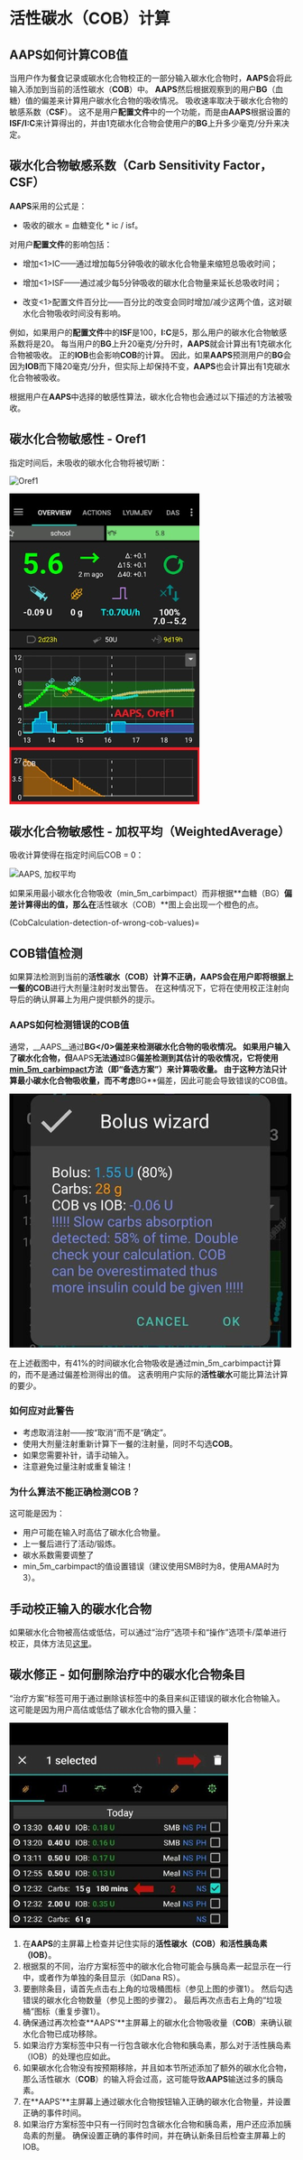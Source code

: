 # 活性碳水（COB）计算

## AAPS如何计算COB值

当用户作为餐食记录或碳水化合物校正的一部分输入碳水化合物时，**AAPS**会将此输入添加到当前的活性碳水（**COB**）中。 **AAPS**然后根据观察到的用户**BG**（血糖）值的偏差来计算用户碳水化合物的吸收情况。 吸收速率取决于碳水化合物的敏感系数（**CSF**）。 这不是用户**配置文件**中的一个功能，而是由**AAPS**根据设置的**ISF/I:C**来计算得出的，并由1克碳水化合物会使用户的**BG**上升多少毫克/分升来决定。

## 碳水化合物敏感系数（Carb Sensitivity Factor，CSF）

**AAPS**采用的公式是：

- 吸收的碳水 = 血糖变化 * ic / isf。

对用户**配置文件**的影响包括：

- 增加<1>IC</strong>——通过增加每5分钟吸收的碳水化合物量来缩短总吸收时间；

- 增加<1>ISF</strong>——通过减少每5分钟吸收的碳水化合物量来延长总吸收时间；

- 改变<1>配置文件百分比</strong>——百分比的改变会同时增加/减少这两个值，这对碳水化合物吸收时间没有影响。

例如，如果用户的**配置文件**中的**ISF**是100，**I:C**是5，那么用户的碳水化合物敏感系数将是20。 每当用户的**BG**上升20毫克/分升时，**AAPS**就会计算出有1克碳水化合物被吸收。 正的**IOB**也会影响**COB**的计算。 因此，如果**AAPS**预测用户的**BG**会因为**IOB**而下降20毫克/分升，但实际上却保持不变，**AAPS**也会计算出有1克碳水化合物被吸收。

根据用户在**AAPS**中选择的敏感性算法，碳水化合物也会通过以下描述的方法被吸收。

## 碳水化合物敏感性 - Oref1

指定时间后，未吸收的碳水化合物将被切断：

![Oref1](../images/cob_oref0_orange_II.png)

![截图 2024-10-05 161009](../images/cob_oref0_orange_I.png)


## 碳水化合物敏感性 - 加权平均（WeightedAverage）

吸收计算使得在指定时间后COB = 0：

![AAPS, 加权平均](../images/cob_aaps2_orange_II.png)

如果采用最小碳水化合物吸收（min_5m_carbimpact）而非根据**血糖（BG）**偏差计算得出的值，那么在**活性碳水（COB）**图上会出现一个橙色的点。

(CobCalculation-detection-of-wrong-cob-values)=
## COB错值检测

如果算法检测到当前的**活性碳水（COB）**计算不正确，**AAPS**会在用户即将根据上一餐的**COB**进行大剂量注射时发出警告。 在这种情况下，它将在使用校正注射向导后的确认屏幕上为用户提供额外的提示。

### AAPS如何检测错误的COB值

通常，__AAPS__通过**BG</0>偏差来检测碳水化合物的吸收情况。 如果用户输入了碳水化合物，但**AAPS**无法通过**BG**偏差检测到其估计的吸收情况，它将使用[min_5m_carbimpact](#Preferences-min_5m_carbimpact)方法（即“备选方案”）来计算吸收量。 由于这种方法只计算最小碳水化合物吸收量，而不考虑**BG**偏差，因此可能会导致错误的COB值。</p>

![关于错误的碳水化合物吸收量（COB）值的提示](../images/Calculator_SlowCarbAbsorption.png)

在上述截图中，有41%的时间碳水化合物吸收是通过min_5m_carbimpact计算的，而不是通过偏差检测得出的值。 这表明用户实际的**活性碳水**可能比算法计算的要少。

### 如何应对此警告

- 考虑取消注射——按“取消”而不是“确定”。
- 使用大剂量注射重新计算下一餐的注射量，同时不勾选**COB**。
- 如果您需要补针，请手动输入。
- 注意避免过量注射或重复输注！


### 为什么算法不能正确检测COB？

这可能是因为：
- 用户可能在输入时高估了碳水化合物量。
- 上一餐后进行了活动/锻炼。
- 碳水系数需要调整了
- min_5m_carbimpact的值设置错误（建议使用SMB时为8，使用AMA时为3）。


## 手动校正输入的碳水化合物

如果碳水化合物被高估或低估，可以通过“治疗”选项卡和“操作”选项卡/菜单进行校正，具体方法见[这里](#screens-bolus-carbs)。


## 碳水修正 - 如何删除治疗中的碳水化合物条目


“治疗方案”标签可用于通过删除该标签中的条目来纠正错误的碳水化合物输入。 这可能是因为用户高估或低估了碳水化合物的摄入量：

![COB_截屏 2024-10-05 170124](../images/e123d85d-907e-4545-bf1b-09fee4d42555.png)

1. 在**AAPS**的主屏幕上检查并记住实际的**活性碳水（COB）**和**活性胰岛素（IOB）**。
2. 根据泵的不同，治疗方案标签中的碳水化合物可能会与胰岛素一起显示在一行中，或者作为单独的条目显示（如Dana RS）。
3. 要删除条目，请首先点击右上角的垃圾桶图标（参见上图的步骤1）。 然后勾选错误的碳水化合物数量（参见上图的步骤2）。 最后再次点击右上角的“垃圾桶”图标（重复步骤1）。
4. 确保通过再次检查**AAPS’**主屏幕上的碳水化合物吸收量（**COB**）来确认碳水化合物已成功移除。
5. 如果治疗方案标签中只有一行包含碳水化合物和胰岛素，那么对于活性胰岛素（IOB）的处理也应如此。
6. 如果碳水化合物没有按预期移除，并且如本节所述添加了额外的碳水化合物，那么活性碳水（**COB**）的输入将会过高，这可能导致**AAPS**输送过多的胰岛素。
7. 在**AAPS’**主屏幕上通过碳水化合物按钮输入正确的碳水化合物量，并设置正确的事件时间。
8. 如果治疗方案标签中只有一行同时包含碳水化合物和胰岛素，用户还应添加胰岛素的剂量。 确保设置正确的事件时间，并在确认新条目后检查主屏幕上的IOB。

